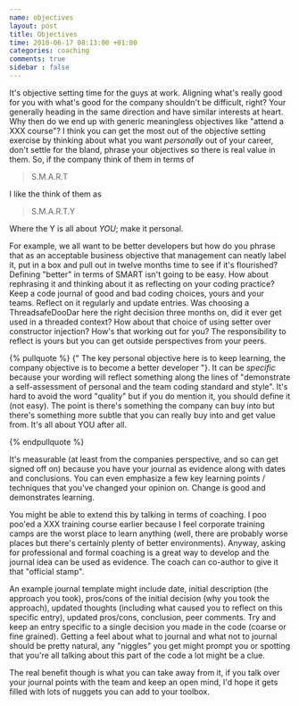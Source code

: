```yaml
---
name: objectives
layout: post
title: Objectives
time: 2010-06-17 08:13:00 +01:00
categories: coaching
comments: true
sidebar : false
---
```


It's objective setting time for the guys at work. Aligning what's really good for you with what's good for the company shouldn't be difficult, right? Your generally heading in the same direction and have similar interests at heart. Why then do we end up with generic meaningless objectives like "attend a XXX course"? I think you can get the most out of the objective setting exercise by thinking about what you want _personally_ out of your career, don't settle for the bland, phrase your objectives so there is real value in them. So, if the company think of them in terms of
  
> S.M.A.R.T

I like the think of them as

> S.M.A.R.T.Y
  
Where the Y is all about _YOU_; make it personal.

<!-- more -->

For example, we all want to be better developers but how do you phrase that as
an acceptable business objective that management can neatly label it, put in a
box and pull out in twelve months time to see if it's flourished? Defining
"better" in terms of SMART isn't going to be easy. How about rephrasing it and
thinking about it as reflecting on your coding practice? Keep a code journal
of good and bad coding choices, yours and your teams. Reflect on it regularly
and update entries. Was choosing a ThreadsafeDooDar here the right decision
three months on, did it ever get used in a threaded context? How about that
choice of using setter over constructor injection? How's that working out for
you? The responsibility to reflect is yours but you can get outside
perspectives from your peers.

  
{% pullquote %}
{" The key personal objective here is to keep learning, the company objective is to become a better developer "}. It can be _specific_ because your wording will
reflect something along the lines of "demonstrate a self-assessment of
personal and the team coding standard and style". It's hard to avoid the word
"quality" but if you do mention it, you should define it (not easy). The point
is there's something the company can buy into but there's something more
subtle that you can really buy into and get value from. It's all about YOU
after all.

{% endpullquote %}

  
It's measurable (at least from the companies perspective, and so can get
signed off on) because you have your journal as evidence along with dates and
conclusions. You can even emphasize a few key learning points / techniques
that you've changed your opinion on. Change is good and demonstrates learning.

  
You might be able to extend this by talking in terms of coaching. I poo poo'ed
a XXX training course earlier because I feel corporate training camps are the
worst place to learn anything (well, there are probably worse places but
there's certainly plenty of better environments). Anyway, asking for
professional and formal coaching is a great way to develop and the journal
idea can be used as evidence. The coach can co-author to give it that
"official stamp".

  
An example journal template might include date, initial description (the
approach you took), pros/cons of the initial decision (why you took the
approach), updated thoughts (including what caused you to reflect on this
specific entry), updated pros/cons, conclusion, peer comments. Try and keep an
entry specific to a single decision you made in the code (coarse or fine
grained). Getting a feel about what to journal and what not to journal should
be pretty natural, any "niggles" you get might prompt you or spotting that
you're all talking about this part of the code a lot might be a clue.

  
The real benefit though is what you can take away from it, if you talk over
your journal points with the team and keep an open mind, I'd hope it gets
filled with lots of nuggets you can add to your toolbox.

  
  




